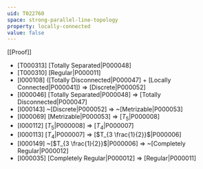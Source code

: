 ```yaml
---
uid: T022760
space: strong-parallel-line-topology
property: locally-connected
value: false
---
```

[[Proof]]

* [T000313] [Totally Separated|P000048]
* [T000310] [Regular|P000011]
* [I000108] ([Totally Disconnected|P000047] + [Locally Connected|P000041]) => [Discrete|P000052]
* [I000046] [Totally Separated|P000048] => [Totally Disconnected|P000047]
* [I000143] ~[Discrete|P000052] => ~[Metrizable|P000053]
* [I000069] [Metrizable|P000053] => [$T_5$|P000008]
* [I000112] [$T_5$|P000008] => [$T_4$|P000007]
* [I000113] [$T_4$|P000007] => [$T_{3 \frac{1}{2}}$|P000006]
* [I000149] ~[$T_{3 \frac{1}{2}}$|P000006] => ~[Completely Regular|P000012]
* [I000035] [Completely Regular|P000012] => [Regular|P000011]

